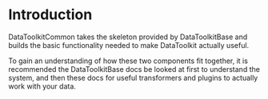 # Introduction

DataToolkitCommon takes the skeleton provided by DataToolkitBase and builds the basic functionality needed to make DataToolkit actually useful.

To gain an understanding of how these two components fit together, it is recommended the DataToolkitBase docs be looked at first to understand the system, and then these docs for useful transformers and plugins to actually work with your data.
